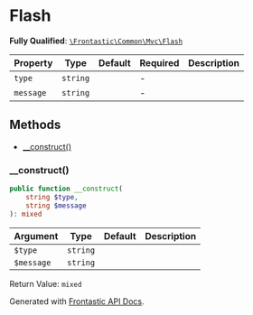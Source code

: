 #  Flash

**Fully Qualified**: [`\Frontastic\Common\Mvc\Flash`](../../../src/php/Mvc/Flash.php)

Property|Type|Default|Required|Description
--------|----|-------|--------|-----------
`type` | `string` |  | - | 
`message` | `string` |  | - | 

## Methods

* [__construct()](#__construct)

### __construct()

```php
public function __construct(
    string $type,
    string $message
): mixed
```

Argument|Type|Default|Description
--------|----|-------|-----------
`$type`|`string`||
`$message`|`string`||

Return Value: `mixed`

Generated with [Frontastic API Docs](https://github.com/FrontasticGmbH/apidocs).
